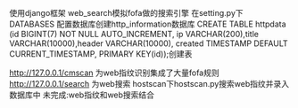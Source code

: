使用django框架
web_search模拟fofa做的搜索引擎  在setting.py下 DATABASES 配置数据库创建http_information数据库
CREATE TABLE httpdata (id BIGINT(7) NOT NULL AUTO_INCREMENT, ip VARCHAR(200),title VARCHAR(10000),header
VARCHAR(10000), created TIMESTAMP DEFAULT CURRENT_TIMESTAMP, PRIMARY KEY(id));创建表

http://127.0.0.1/cmscan  为web指纹识别集成了大量fofa规则
http://127.0.0.1/search  为web搜索
hostscan下hostscan.py搜索web指纹并录入数据库中
未完成:web指纹和web搜索结合

